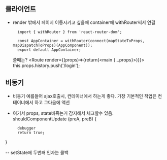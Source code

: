## 클라이언트
- render 밖에서 페이지 이동시키고 싶을때
    container에 withRouter써서 연결

        import { withRouter } from 'react-router-dom';

        const AppContainer = withRouter(connect(mapStateToProps, mapDispatchToProps)(AppComponent));
        export default AppContainer;

    쓸때는?
        <Route render={(props)=>{return(<main {...props}>)}}>
        this.props.history.push('/login');

## 비동기
- 비동기 예를들어 ajax호출시, 컨테이너에서 하는게 좋다. 가장 기본적인 작업은 컨테이너에서 하고 그다음에 액션

- 여기서 props, state바뀌는거 감지해서 체크할수 있음.
shouldComponentUpdate (preA, preB) {

        debugger
        return true;
}


-- setState에 두번째 인자는  콜백
